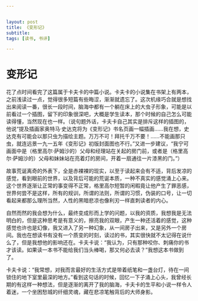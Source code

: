 ```yaml
---


layout: post
title: 《变形记》
subtitle: 
tags: [读书, 书评]

---
```


<head>
    <script src="https://cdn.mathjax.org/mathjax/latest/MathJax.js?config=TeX-AMS-MML_HTMLorMML" type="text/javascript"></script>
    <script type="text/x-mathjax-config">
        MathJax.Hub.Config({
            tex2jax: {
            skipTags: ['script', 'noscript', 'style', 'textarea', 'pre'],
            inlineMath: [['$','$']]
            }
        });
    </script>
</head>




# 变形记


花了点时间看完了这篇属于卡夫卡的中篇小说。卡夫卡的小说集在书架上有两本，之前浅读过一点，觉得很多短篇有些晦涩，渐渐就遗忘了。这次机缘巧合就是想找出来阅读一番，很长一段时间，脑海中都有一个躺在床上的大虫子形象，可能是以前看过一个插图，留下的印象很深吧，大概是学生读本，那个时候的自己怎么可能读得懂，当然现在也一样。（说句题外话，卡夫卡自己其实是排斥这样的插图的，他说“提及插画家奥特马·史达克将为《变形记》书名页画一幅插画……我在想，史达克有可能会以那只虫为描绘主题。万万不可！拜托千万不要！……不能画那只虫，就连远景一九一五年《变形记》初版封面图也不行。”又进一步建议，“我宁可画面中是（格里高尔·萨姆沙的）父母和经理站在关起的房门前，或者是（格里高尔·萨姆沙的）父母和妹妹站在亮着灯的房间，开着一扇通往一片漆黑的门。”）

故事荒诞离奇的外表下，全是赤裸裸的现实，以至于读起来会有不适，背后发凉的感觉，看到眼前的世界，以及背后可能的荒诞本质，一种不真实的感觉涌上心来。这个世界逐渐让正常的事变得不正常，格里高尔短暂的闲暇竟让他产生了罪恶感，世界何尝不是这样，所有的规训，所谓的法则，所谓的习惯，伪装的口号，让一切看起来都那么理所当然，人性的黑暗悲凉也像利刃一样直刺读者的内心。

自然而然的我会想为什么，最终变成形而上学的问题，以我的资质，我想我是无法明白的，但是这种思考是有意义的，擦亮我的双眼，产生一种还活着的感觉，这种感觉也许也是幻像，我又进入了另一种幻象，从一间房子出来，又是另外一个房间。我也在想读书有没有一个质变的时刻，读过的书，其实很快就不太记得在说什么了，但是我想他的影响还在。卡夫卡说：“我认为，只有那种咬你、刺痛你的书才该读。如果读一本书不能给我们当头棒喝，那又何必去读？”我想这本书做到了。

卡夫卡说：“我常想，对我而言最好的生活方式是带着纸笔和一盏台灯，待在一间锁住的地下室里最深的地方。”看到这句话的时候，回忆一下子涌上心头，我曾经长期的有这样一种想法，但是逐渐的离开了我的脑海，卡夫卡的生平和小说一样令人着迷，一个坐困愁城的纤细灵魂，藏在悲凉笔触背后的大师身影。
